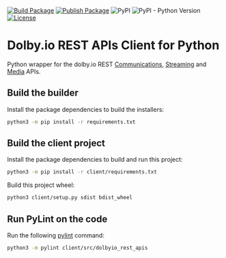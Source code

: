 [![Build Package](https://github.com/DolbyIO/dolbyio-rest-apis-client-python/actions/workflows/build-package.yml/badge.svg)](https://github.com/DolbyIO/dolbyio-rest-apis-client-python/actions/workflows/build-package.yml)
[![Publish Package](https://github.com/DolbyIO/dolbyio-rest-apis-client-python/actions/workflows/publish-package-to-pypi.yml/badge.svg)](https://github.com/DolbyIO/dolbyio-rest-apis-client-python/actions/workflows/publish-package-to-pypi.yml)
![PyPI](https://img.shields.io/pypi/v/dolbyio-rest-apis)
![PyPI - Python Version](https://img.shields.io/pypi/pyversions/dolbyio-rest-apis)
[![License](https://img.shields.io/github/license/DolbyIO/dolbyio-rest-apis-client-python)](LICENSE)

# Dolby.io REST APIs Client for Python

Python wrapper for the dolby.io REST [Communications](https://docs.dolby.io/communications-apis/reference/authentication-api), [Streaming](https://docs.dolby.io/streaming-apis/reference) and [Media](https://docs.dolby.io/media-processing/reference/media-enhance-overview) APIs.

## Build the builder

Install the package dependencies to build the installers:

```bash
python3 -m pip install -r requirements.txt
```

## Build the client project

Install the package dependencies to build and run this project:

```bash
python3 -m pip install -r client/requirements.txt
```

Build this project wheel:

```bash
python3 client/setup.py sdist bdist_wheel
```

## Run PyLint on the code

Run the following [pylint](https://pylint.org/) command:

```bash
python3 -m pylint client/src/dolbyio_rest_apis
```
